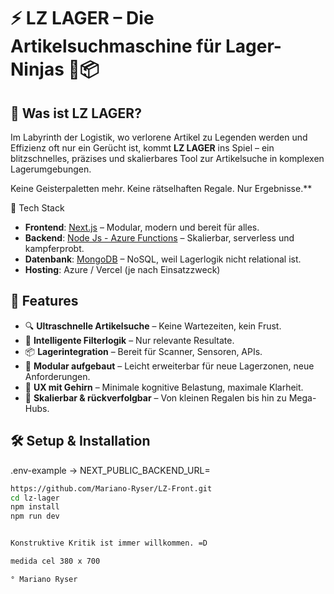 # ⚡️ LZ LAGER – Die Artikelsuchmaschine für Lager-Ninjas 🧠📦

## 🚀 Was ist LZ LAGER?

Im Labyrinth der Logistik, wo verlorene Artikel zu Legenden werden und Effizienz oft nur ein Gerücht ist, kommt **LZ LAGER** ins Spiel – ein blitzschnelles, präzises und skalierbares Tool zur Artikelsuche in komplexen Lagerumgebungen.

Keine Geisterpaletten mehr. Keine rätselhaften Regale. Nur Ergebnisse.**

 🧰 Tech Stack

- **Frontend**: [Next.js](https://nextjs.org/) – Modular, modern und bereit für alles.
- **Backend**: [Node Js - Azure Functions](https://azure.microsoft.com/en-us/services/functions/) – Skalierbar, serverless und kampferprobt.
- **Datenbank**: [MongoDB](https://www.mongodb.com/) – NoSQL, weil Lagerlogik nicht relational ist.
- **Hosting**: Azure / Vercel (je nach Einsatzzweck)

## 🎯 Features

- 🔍 **Ultraschnelle Artikelsuche** – Keine Wartezeiten, kein Frust.
- 🤖 **Intelligente Filterlogik** – Nur relevante Resultate.
- 📦 **Lagerintegration** – Bereit für Scanner, Sensoren, APIs.
- 🧱 **Modular aufgebaut** – Leicht erweiterbar für neue Lagerzonen, neue Anforderungen.
- 🧠 **UX mit Gehirn** – Minimale kognitive Belastung, maximale Klarheit.
- 🧩 **Skalierbar & rückverfolgbar** – Von kleinen Regalen bis hin zu Mega-Hubs.

## 🛠️ Setup & Installation

.env-example -> NEXT_PUBLIC_BACKEND_URL=

```bash
https://github.com/Mariano-Ryser/LZ-Front.git
cd lz-lager
npm install
npm run dev


Konstruktive Kritik ist immer willkommen. =D

medida cel 380 x 700

° Mariano Ryser



